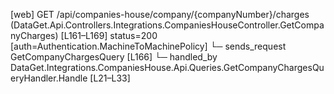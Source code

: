 [web] GET /api/companies-house/company/{companyNumber}/charges  (DataGet.Api.Controllers.Integrations.CompaniesHouseController.GetCompanyCharges)  [L161–L169] status=200 [auth=Authentication.MachineToMachinePolicy]
  └─ sends_request GetCompanyChargesQuery [L166]
    └─ handled_by DataGet.Integrations.CompaniesHouse.Api.Queries.GetCompanyChargesQueryHandler.Handle [L21–L33]

